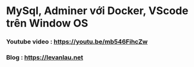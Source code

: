 # MySql, Adminer với Docker, VScode trên Window OS

### Youtube video : https://youtu.be/mb546FihcZw
### Blog : https://levanlau.net

